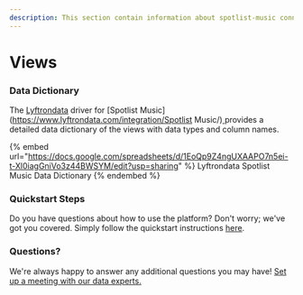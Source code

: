 ```yaml
---
description: This section contain information about spotlist-music connector views information
---
```


# Views

### Data Dictionary

The [Lyftrondata](https://www.lyftrondata.com/) driver for [Spotlist Music](https://www.lyftrondata.com/integration/Spotlist Music/)[ ](https://www.lyftrondata.com/integration/spotlist-music/)provides a detailed data dictionary of the views with data types and column names.

{% embed url="https://docs.google.com/spreadsheets/d/1EoQp9Z4ngUXAAPO7n5ei-t-Xl0iagGniVo3z44BWSYM/edit?usp=sharing" %}
Lyftrondata Spotlist Music Data Dictionary
{% endembed %}

### Quickstart Steps

Do you have questions about how to use the platform? Don't worry; we've got you covered. Simply follow the quickstart instructions [here](../../../../quickstart-steps.md).

### Questions? <a href="#questions" id="questions"></a>

We're always happy to answer any additional questions you may have! [Set up a meeting with our data experts.](https://www.lyftrondata.com/book-a-meeting/)


